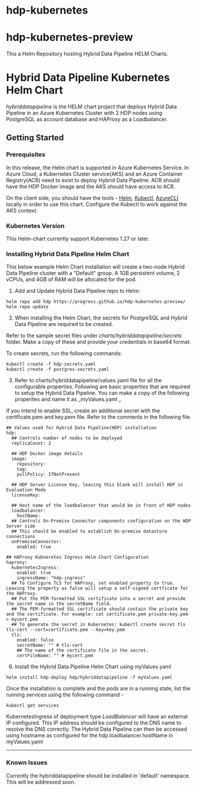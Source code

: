 # hdp-kubernetes

# hdp-kubernetes-preview
This a Helm Repository hosting Hybrid Data Pipeline HELM Charts.

# Hybrid Data Pipeline Kubernetes Helm Chart

_hybriddatapipeline_ is the HELM chart project that deploys Hybrid Data Pipeline in an Azure Kubernetes Cluster with 2 HDP nodes using PostgreSQL as account database and HAProxy as a Loadbalancer.

## Getting Started

### Prerequisites

In this release, the Helm chart is supported in Azure Kubernetes Service.
In Azure Cloud, a Kubernetes Cluster service(AKS) and an Azure Container Registry(ACR) need to exist to deploy Hybrid Data Pipeline.
ACR should have the HDP Docker image and the AKS should have access to ACR.

On the client side, you should have the tools - 
[Helm](https://helm.sh/docs/intro/install/), [Kubectl](https://kubernetes.io/docs/tasks/tools/), [AzureCLI](https://learn.microsoft.com/en-us/cli/azure/install-azure-cli) locally in order to use this chart.
Configure the Kubectl to work against the AKS context.

### Kubernetes Version

This Helm-chart currently support Kubernetes 1.27 or later.
 
### Installing Hybrid Data Pipeline Helm Chart

This below example Helm Chart installation will create a two-node Hybrid Data Pipeline cluster with a "Default" group. A 1GB persistent volume, 2 vCPUs, and 4GB of RAM will be allocated for the pod.

1. Add and Update Hybrid Data Pipeline repo to Helm:
```
helm repo add hdp https://progress.github.io/hdp-kubernetes-preview/
helm repo update
```

2. When installing the Helm Chart, the secrets for PostgreSQL and Hybrid Data Pipeline are required to be created. 

Refer to the sample secret files under _charts/hybriddatapipeline/secrets_ folder. Make a copy of these and provide your credentials in base64 format.

To create secrets, run the following commands:
```
kubectl create -f hdp-secrets.yaml
kubectl create -f postgres-secrets.yaml
```

3. Refer to charts/hybriddatapipeline/values.yaml file for all the configurable properties.
Following are basic properties that are required to setup the Hybrid Data Pipeline. You can make a copy of the following properites and name it as _myValues.yaml _

If you intend to enable SSL, create an additional secret with the certificate.pem and key.pem file. Refer to the comments in the following file.
```
## Values used for Hybrid Data Pipeline(HDP) installation
hdp:
  ## Controls number of nodes to be deployed
  replicaCount: 2

  ## HDP Docker image details
  image:
    repository: 
    tag: 
    pullPolicy: IfNotPresent
  
  ## HDP Server License Key, leaving this blank will install HDP in Evaluation Mode
  licenseKey:
  
  ## Host name of the loadbalancer that would be in front of HDP nodes
  loadbalancer:
    hostName:
  ## Controls On-Premise Connector components configuration on the HDP Server side
  ## This should be enabled to establish On-premise datastore connections
  onPremiseConnector:
    enabled: true

## HAProxy Kubneretes Ingress Helm Chart Configuration
haproxy:
  kubernetesIngress:
    enabled: true
    ingressName: "hdp-ingress"
  ## To Configure TLS for HAProxy, set enabled property to true.  Leaving the property as false will setup a self-signed certficate for the HAProxy.
  ## Put the PEM-formatted SSL certificate into a secret and provide the secret name in the secretName field.
  ## The PEM-formatted SSL certificate should contain the private key and the certificate. For example: cat certificate.pem private-key.pem > mycert.pem
  ## To generate the secret in Kubernetes: kubectl create secret tls tls-cert --cert=certificate.pem --key=key.pem
  tls:
    enabled: false
    secretName: "" # tls-cert
    ## The name of the certificate file in the secret.
    certFileName: "" # mycert.pem
```
6. Install the Hybrid Data Pipeline Helm Chart using myValues.yaml
```
helm install hdp-deploy hdp/hybriddatapipeline -f myValues.yaml
```
Once the installation is complete and the pods are in a running state, list the running services using the following command -
```
kubectl get services
```
KubernetesIngress of deployment type _LoadBalancer_ will have an external IP configured. This IP address should be configured to the DNS name to resolve the DNS correctly.
The Hybrid Data Pipeline can then be accessed using hostname as configured for the hdp.loadbalancer.hostName in myValues.yaml
****
### Known Issues
Currently the hybriddatapipeline should be installed in 'default' namespace. This will be addressed soon.
